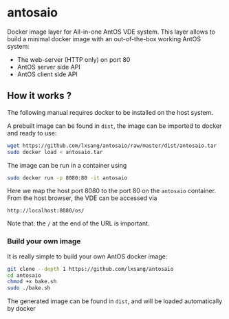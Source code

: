 # antosaio

Docker image layer for All-in-one AntOS VDE system.
This layer allows to build a minimal docker image with an
out-of-the-box working AntOS system:

- The web-server (HTTP only) on port 80
- AntOS server side API
- AntOS client side API

## How it works ?
The following manual requires docker to be installed on the host system.

A prebuilt image can be found in `dist`, the image can be imported
to docker and ready to use:

```sh
wget https://github.com/lxsang/antosaio/raw/master/dist/antosaio.tar
sudo docker load < antosaio.tar
```

The image can be run in a container using

```sh
sudo docker run -p 8080:80 -it antosaio
```

Here we map the host port 8080 to the port 80 on the `antosaio` container.
From the host browser, the VDE can be accessed via

```
http://localhost:8080/os/
```

Note that: the `/` at the end of the URL is important.

### Build your own image
It is really simple to build your own AntOS docker image:

```sh
git clone --depth 1 https://github.com/lxsang/antosaio
cd antosaio
chmod +x bake.sh
sudo ./bake.sh
```

The generated image can be found in `dist`, and will be loaded automatically by docker
